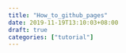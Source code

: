 ```yaml
---
title: "How_to_github_pages"
date: 2019-11-19T13:10:03+08:00
draft: true
categories: ["tutorial"]
---
```



